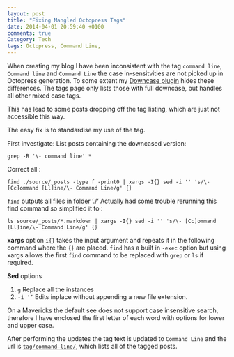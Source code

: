 ```yaml
---
layout: post
title: "Fixing Mangled Octopress Tags"
date: 2014-04-01 20:59:40 +0100
comments: true
Category: Tech
tags: Octopress, Command Line,
---
```


When creating my blog I have been inconsistent with the tag `command line`, `Command line` and
`Command Line` the case in-sensitvities are not picked up in Octopress generation. To some
extent my [Downcase plugin]() hides these differences. The tags page only lists those with full
downcase, but handles all other mixed case tags.

This has lead to some posts dropping off the tag listing, which are just not accessible this way.

The easy fix is to standardise my use of the tag.

First investigate: List posts containing the downcased version:

    grep -R '\- command line' *

Correct all :

    find ./source/_posts -type f -print0 | xargs -I{} sed -i '' 's/\- [Cc]ommand [Ll]ine/\- Command Line/g' {}

`find` outputs all files in folder ‘./‘ Actually had some trouble rerunning this find command so simplified it to :

    ls source/_posts/*.markdown | xargs -I{} sed -i '' 's/\- [Cc]ommand [Ll]ine/\- Command Line/g' {}

**xargs** option `i{}` takes the input argument and repeats it in the following command where the
`{}` are placed. `find` has a built in `-exec` option but using xargs allows the first `find`
command to be replaced with `grep` or `ls` if required.

**Sed** options 

1. `g` Replace all the instances
2. `-i ‘’` Edits inplace without appending a new file extension.

On a Mavericks the default see does not support case insensitive search,
therefore I have enclosed the first letter of each word with options for lower and upper case.

After performing the updates the tag text is updated to `Command Line` and the url is
[`tag/command-line/`](/tag/command-line/), which lists all of the tagged posts. 
